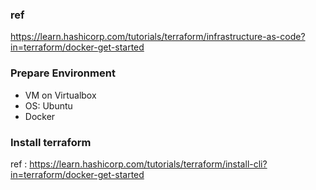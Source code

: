### ref
https://learn.hashicorp.com/tutorials/terraform/infrastructure-as-code?in=terraform/docker-get-started

### Prepare Environment
- VM on Virtualbox
- OS: Ubuntu
- Docker

### Install terraform
ref : https://learn.hashicorp.com/tutorials/terraform/install-cli?in=terraform/docker-get-started





